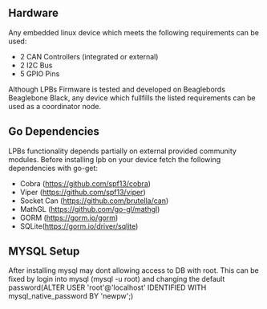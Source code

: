## Hardware
Any embedded linux device which meets the following requirements can be used:
- 2 CAN Controllers (integrated or external)
- 2 I2C Bus
- 5 GPIO Pins

Although LPBs Firmware is tested and developed on Beaglebords Beaglebone Black, any device
which fullfills the listed requirements can be used as a coordinator node.

## Go Dependencies
LPBs functionality depends partially on external provided community modules.
Before installing lpb on your device fetch the following dependencies with go-get:
- Cobra (https://github.com/spf13/cobra)
- Viper (https://github.com/spf13/viper)
- Socket Can (https://github.com/brutella/can)
- MathGL (https://github.com/go-gl/mathgl)
- GORM (https://gorm.io/gorm)
- SQLite(https://gorm.io/driver/sqlite)

## MYSQL Setup
After installing mysql may dont allowing access to DB with root.
This can be fixed by login into mysql (mysql -u root) and changing the default password(ALTER USER 'root'@'localhost' IDENTIFIED WITH mysql_native_password BY 'newpw';)